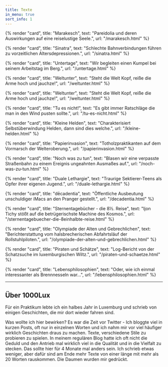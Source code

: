 ```yaml
---
title: Texte
in_menu: true
sort_info: 1
---
```


<div class="row">
  {% render "card", title: "Marakesch", text: "Pareidolia und deren Auswirkungen auf eine reiselustige Seele.", url: "/marakesch.html" %}

  {% render "card", title: "Sinatra", text: "Schlechte Bahnverbindungen führen zu vorzeitlichen Altersdepressionen.", url: "/sinatra.html" %}

  {% render "card", title: "Untertage", text: "Wir begleiten einen Kumpel bei seinem Arbeitstag im Berg.", url: "/untertage.html" %}

  {% render "card", title: "Weltunter", text: "Steht die Welt Kopf, reiße die Arme hoch und jauchze!", url: "/weltunter.html" %}

  {% render "card", title: "Weltunter", text: "Steht die Welt Kopf, reiße die Arme hoch und jauchze!", url: "/weltunter.html" %}

  {% render "card", title: "Tu es nicht!", text: "Es gibt immer Ratschläge die man in den Wind pusten sollte.", url: "/tu-es-nicht.html" %}

  {% render "card", title: "Kleine Helden", text: "Charakterisiert Selbstüberwindung Helden, dann sind dies welche.", url: "/kleine-helden.html" %}

  {% render "card", title: "Papierinvasion", text: "Totholzpraktikanten auf dem Vormarsch der Welteroberung.", url: "/papierinvasion.html" %}

  {% render "card", title: "Noch was zu tun", text: "Blasen wir eine verpasste Straßenbahn zu einem Ereignis ungeahnten Ausmaßes auf.", url: "/noch-was-zu-tun.html" %}

  {% render "card", title: "Duale Lethargie", text: "Traurige Sektierer-Teens als Opfer ihrer eigenen Jugend.", url: "/duale-lethargie.html" %}

  {% render "card", title: "dēcadentia", text: "Öffentliche Ausbeutung unschuldiger iMacs an den Pranger gestellt.", url: "/decadentia.html" %}

  {% render "card", title: "Sternentagebücher - die 8½. Reise", text: "Ijon Tichy stößt auf die betrügerischste Machine des Kosmos.", url: "/sternentagebuecher-die-8einhalbte-reise.html" %}

  {% render "card", title: "Olympiade der Alten und Gebrechlichen", text: "Berichterstattung vom halsbrecherischen Abfahrtsläuf der Rollstuhlpiloten.", url: "/olympiade-der-alten-und-gebrechlichen.html" %}

  {% render "card", title: "Piraten und Schätze", text: "Log-Bericht von der Schatzsuche im luxemburgischen Wiltz.", url: "/piraten-und-schaetze.html" %}

  {% render "card", title: "Lebensphilosophien", text: "Oder, wie ich einmal interessanter als Brennnesseln war…", url: "/lebensphilosophien.html" %}
</div>

---

<div class="px-5">
  <h2>Über 1000Lux</h2>

  <p>Für ein Praktikum lebte ich ein halbes Jahr in Luxemburg und schrieb von einigen Geschichten, die mir dort wieder fahren sind.</p>

  <p>Was wollte ich hier bewirken? Es war die Zeit vor Twitter - Ich bloggte viel in kurzen Posts, oft nur in einzelnen Worten und ich nahm mir vor viel häufiger wirklich Geschichten draus zu machen. Texte, verschiedene Stile zu probieren zu spielen. In meinem regulären Blog hatte ich oft nicht die Geduld und den Antrieb mal wirklich viel in die Qualität und in die Vielfalt zu stecken. Das sollte hier für 4 Monate mal anders sein. Ich schrieb etwas weniger, aber dafür sind am Ende mehr Texte von einer länge mit mehr als 20 Worten rauskommen. Die Daumen wurden mir gedrückt.</p>
</div>
